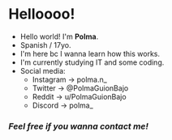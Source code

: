 # Helloooo!

- Hello world! I'm **Polma**.
- Spanish / 17yo.
- I'm here bc I wanna learn how this works.
- I'm currently studying IT and some coding.
- Social media:
  * Instagram -> polma.n_
  * Twitter -> @PolmaGuionBajo
  * Reddit -> u/PolmaGuionBajo
  * Discord -> polma_
### *Feel free if you wanna contact me!*
<!---
Polmansana/Polmansana is a ✨ special ✨ repository because its `README.md` (this file) appears on your GitHub profile.
You can click the Preview link to take a look at your changes.
--->
